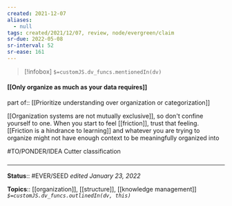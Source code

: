 ```yaml
---
created: 2021-12-07 
aliases:
  - null
tags: created/2021/12/07, review, node/evergreen/claim
sr-due: 2022-05-08
sr-interval: 52
sr-ease: 161
---
```

> [!infobox]
`$=customJS.dv_funcs.mentionedIn(dv)`

#### [[Only organize as much as your data requires]] 

part of:: [[Prioritize understanding over organization or categorization]]

[[Organization systems are not mutually exclusive]], so don't confine yourself to one.
When you start to feel [[friction]], trust that feeling. [[Friction is a hindrance to learning]] and whatever you are trying to organize might not have enough context to be meaningfully organized into

#TO/PONDER/IDEA Cutter classification

### <hr class="footnote"/>

**Status**:: #EVER/SEED 
*edited January 23, 2022*

**Topics**:: [[organization]], [[structure]], [[knowledge management]]
*`$=customJS.dv_funcs.outlinedIn(dv, this)`*
